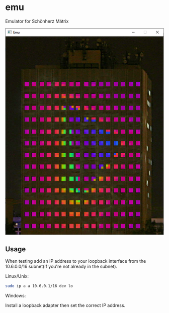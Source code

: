 # emu

Emulator for Schönherz Mátrix

![This emulator represent the dormitory](emu.png)

## Usage

When testing add an IP address to your loopback interface from the 10.6.0.0/16 subnet(If you're not already in the
subnet).

Linux/Unix:

```bash
sudo ip a a 10.6.0.1/16 dev lo
```

Windows:

Install a loopback adapter then set the correct IP address.

